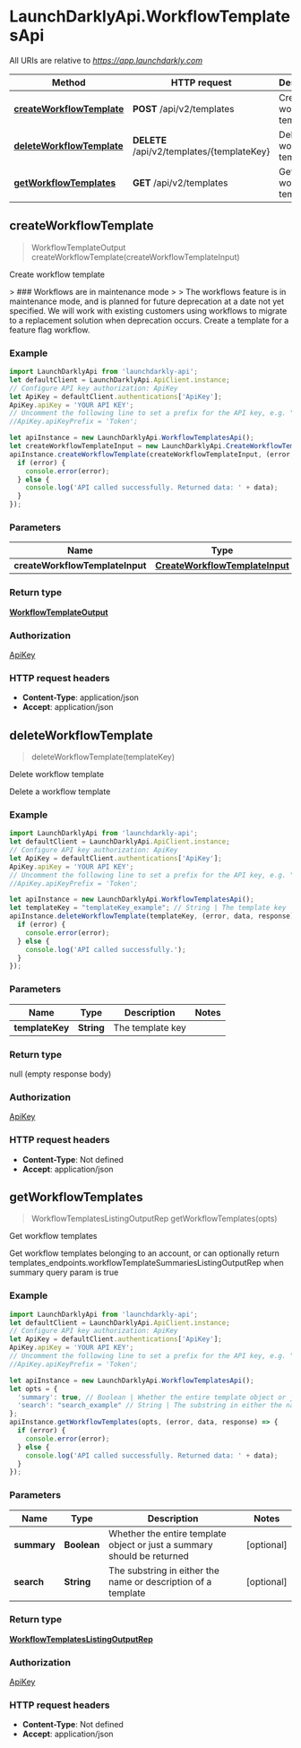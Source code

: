 # LaunchDarklyApi.WorkflowTemplatesApi

All URIs are relative to *https://app.launchdarkly.com*

Method | HTTP request | Description
------------- | ------------- | -------------
[**createWorkflowTemplate**](WorkflowTemplatesApi.md#createWorkflowTemplate) | **POST** /api/v2/templates | Create workflow template
[**deleteWorkflowTemplate**](WorkflowTemplatesApi.md#deleteWorkflowTemplate) | **DELETE** /api/v2/templates/{templateKey} | Delete workflow template
[**getWorkflowTemplates**](WorkflowTemplatesApi.md#getWorkflowTemplates) | **GET** /api/v2/templates | Get workflow templates



## createWorkflowTemplate

> WorkflowTemplateOutput createWorkflowTemplate(createWorkflowTemplateInput)

Create workflow template

&gt; ### Workflows are in maintenance mode &gt; &gt; The workflows feature is in maintenance mode, and is planned for future deprecation at a date not yet specified. We will work with existing customers using workflows to migrate to a replacement solution when deprecation occurs.  Create a template for a feature flag workflow. 

### Example

```javascript
import LaunchDarklyApi from 'launchdarkly-api';
let defaultClient = LaunchDarklyApi.ApiClient.instance;
// Configure API key authorization: ApiKey
let ApiKey = defaultClient.authentications['ApiKey'];
ApiKey.apiKey = 'YOUR API KEY';
// Uncomment the following line to set a prefix for the API key, e.g. "Token" (defaults to null)
//ApiKey.apiKeyPrefix = 'Token';

let apiInstance = new LaunchDarklyApi.WorkflowTemplatesApi();
let createWorkflowTemplateInput = new LaunchDarklyApi.CreateWorkflowTemplateInput(); // CreateWorkflowTemplateInput | 
apiInstance.createWorkflowTemplate(createWorkflowTemplateInput, (error, data, response) => {
  if (error) {
    console.error(error);
  } else {
    console.log('API called successfully. Returned data: ' + data);
  }
});
```

### Parameters


Name | Type | Description  | Notes
------------- | ------------- | ------------- | -------------
 **createWorkflowTemplateInput** | [**CreateWorkflowTemplateInput**](CreateWorkflowTemplateInput.md)|  | 

### Return type

[**WorkflowTemplateOutput**](WorkflowTemplateOutput.md)

### Authorization

[ApiKey](../README.md#ApiKey)

### HTTP request headers

- **Content-Type**: application/json
- **Accept**: application/json


## deleteWorkflowTemplate

> deleteWorkflowTemplate(templateKey)

Delete workflow template

Delete a workflow template

### Example

```javascript
import LaunchDarklyApi from 'launchdarkly-api';
let defaultClient = LaunchDarklyApi.ApiClient.instance;
// Configure API key authorization: ApiKey
let ApiKey = defaultClient.authentications['ApiKey'];
ApiKey.apiKey = 'YOUR API KEY';
// Uncomment the following line to set a prefix for the API key, e.g. "Token" (defaults to null)
//ApiKey.apiKeyPrefix = 'Token';

let apiInstance = new LaunchDarklyApi.WorkflowTemplatesApi();
let templateKey = "templateKey_example"; // String | The template key
apiInstance.deleteWorkflowTemplate(templateKey, (error, data, response) => {
  if (error) {
    console.error(error);
  } else {
    console.log('API called successfully.');
  }
});
```

### Parameters


Name | Type | Description  | Notes
------------- | ------------- | ------------- | -------------
 **templateKey** | **String**| The template key | 

### Return type

null (empty response body)

### Authorization

[ApiKey](../README.md#ApiKey)

### HTTP request headers

- **Content-Type**: Not defined
- **Accept**: application/json


## getWorkflowTemplates

> WorkflowTemplatesListingOutputRep getWorkflowTemplates(opts)

Get workflow templates

Get workflow templates belonging to an account, or can optionally return templates_endpoints.workflowTemplateSummariesListingOutputRep when summary query param is true

### Example

```javascript
import LaunchDarklyApi from 'launchdarkly-api';
let defaultClient = LaunchDarklyApi.ApiClient.instance;
// Configure API key authorization: ApiKey
let ApiKey = defaultClient.authentications['ApiKey'];
ApiKey.apiKey = 'YOUR API KEY';
// Uncomment the following line to set a prefix for the API key, e.g. "Token" (defaults to null)
//ApiKey.apiKeyPrefix = 'Token';

let apiInstance = new LaunchDarklyApi.WorkflowTemplatesApi();
let opts = {
  'summary': true, // Boolean | Whether the entire template object or just a summary should be returned
  'search': "search_example" // String | The substring in either the name or description of a template
};
apiInstance.getWorkflowTemplates(opts, (error, data, response) => {
  if (error) {
    console.error(error);
  } else {
    console.log('API called successfully. Returned data: ' + data);
  }
});
```

### Parameters


Name | Type | Description  | Notes
------------- | ------------- | ------------- | -------------
 **summary** | **Boolean**| Whether the entire template object or just a summary should be returned | [optional] 
 **search** | **String**| The substring in either the name or description of a template | [optional] 

### Return type

[**WorkflowTemplatesListingOutputRep**](WorkflowTemplatesListingOutputRep.md)

### Authorization

[ApiKey](../README.md#ApiKey)

### HTTP request headers

- **Content-Type**: Not defined
- **Accept**: application/json

